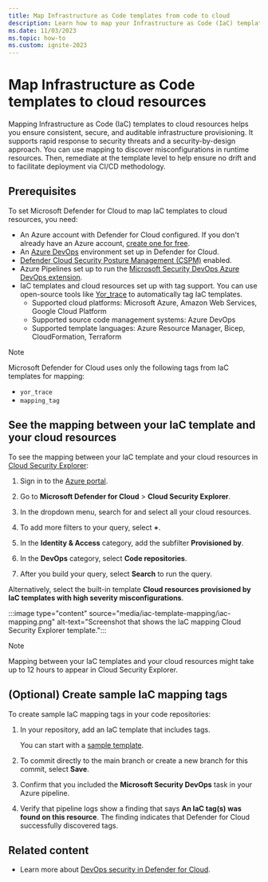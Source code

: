 ```yaml
---
title: Map Infrastructure as Code templates from code to cloud
description: Learn how to map your Infrastructure as Code (IaC) templates to your cloud resources.
ms.date: 11/03/2023
ms.topic: how-to
ms.custom: ignite-2023
---
```


# Map Infrastructure as Code templates to cloud resources

Mapping Infrastructure as Code (IaC) templates to cloud resources helps you ensure consistent, secure, and auditable infrastructure provisioning. It supports rapid response to security threats and a security-by-design approach. You can use mapping to discover misconfigurations in runtime resources. Then, remediate at the template level to help ensure no drift and to facilitate deployment via CI/CD methodology.

## Prerequisites

To set Microsoft Defender for Cloud to map IaC templates to cloud resources, you need:

- An Azure account with Defender for Cloud configured. If you don't already have an Azure account, [create one for free](https://azure.microsoft.com/free/?WT.mc_id=A261C142F).
- An [Azure DevOps](quickstart-onboard-devops.md) environment set up in Defender for Cloud.
- [Defender Cloud Security Posture Management (CSPM)](tutorial-enable-cspm-plan.md) enabled.
- Azure Pipelines set up to run the [Microsoft Security DevOps Azure DevOps extension](azure-devops-extension.yml).
- IaC templates and cloud resources set up with tag support. You can use open-source tools like [Yor_trace](https://github.com/bridgecrewio/yor) to automatically tag IaC templates.
  - Supported cloud platforms: Microsoft Azure, Amazon Web Services, Google Cloud Platform
  - Supported source code management systems: Azure DevOps
  - Supported template languages: Azure Resource Manager, Bicep, CloudFormation, Terraform

> [!NOTE]
> Microsoft Defender for Cloud uses only the following tags from IaC templates for mapping:
>
> - `yor_trace`
> - `mapping_tag`

## See the mapping between your IaC template and your cloud resources

To see the mapping between your IaC template and your cloud resources in [Cloud Security Explorer](how-to-manage-cloud-security-explorer.md):

1. Sign in to the [Azure portal](https://portal.azure.com/).

1. Go to **Microsoft Defender for Cloud** > **Cloud Security Explorer**.

1. In the dropdown menu, search for and select all your cloud resources.

1. To add more filters to your query, select **+**.

1. In the **Identity & Access** category, add the subfilter **Provisioned by**.

1. In the **DevOps** category, select **Code repositories**.

1. After you build your query, select **Search** to run the query.

Alternatively, select the built-in template **Cloud resources provisioned by IaC templates with high severity misconfigurations**.

:::image type="content" source="media/iac-template-mapping/iac-mapping.png" alt-text="Screenshot that shows the IaC mapping Cloud Security Explorer template.":::

> [!NOTE]
> Mapping between your IaC templates and your cloud resources might take up to 12 hours to appear in Cloud Security Explorer.

## (Optional) Create sample IaC mapping tags

To create sample IaC mapping tags in your code repositories:

1. In your repository, add an IaC template that includes tags.

   You can start with a [sample template](https://github.com/microsoft/security-devops-azdevops/tree/main/samples/IaCMapping).

1. To commit directly to the main branch or create a new branch for this commit, select **Save**.

1. Confirm that you included the **Microsoft Security DevOps** task in your Azure pipeline.

1. Verify that pipeline logs show a finding that says **An IaC tag(s) was found on this resource**. The finding indicates that Defender for Cloud successfully discovered tags.

## Related content

- Learn more about [DevOps security in Defender for Cloud](defender-for-devops-introduction.md).
